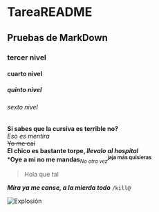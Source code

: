 # TareaREADME
## Pruebas de MarkDown
### tercer nivel
#### cuarto nivel
##### quinto nivel
###### sexto nivel

**Si sabes que la cursiva es terrible no?**  
_Eso es mentira_  
~~Yo me caí~~  
**El chico es bastante torpe, _llevalo al hospital_**  
***Oye a mi no me mandas**<sub>_No otra vez_</sub><sup>**jaja más quisieras**</sup>  
> Hola que tal

***Mira ya me canse, a la mierda todo***
`/kill@` 

![Explosión](https://upload.wikimedia.org/wikipedia/commons/thumb/7/79/Operation_Upshot-Knothole_-_Badger_001.jpg/1024px-Operation_Upshot-Knothole_-_Badger_001.jpg)
